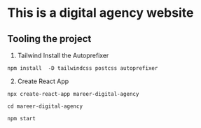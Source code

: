 # This is a digital agency website  

## Tooling the project
 1. Tailwind 
 Install the Autoprefixer 
 
 `npm install  -D tailwindcss postcss autoprefixer `
 
 2. Create React App 

 `npx create-react-app mareer-digital-agency `
 
 `cd mareer-digital-agency`
 
 `npm start` 
